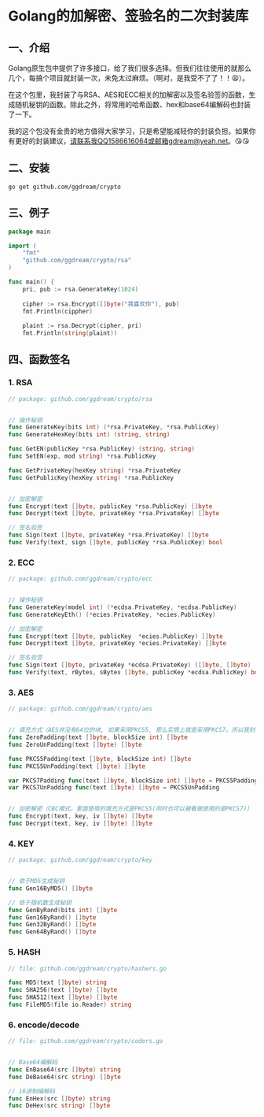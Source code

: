 # Golang的加解密、签验名的二次封装库

## 一、介绍

Golang原生包中提供了许多接口，给了我们很多选择。但我们往往使用的就那么几个，每搞个项目就封装一次，未免太过麻烦。（啊对，是我受不了了！！😫）。

在这个包里，我封装了与RSA、AES和ECC相关的加解密以及签名验签的函数，生成随机秘钥的函数。除此之外，将常用的哈希函数、hex和base64编解码也封装了一下。

我的这个包没有金贵的地方值得大家学习，只是希望能减轻你的封装负担。如果你有更好的封装建议，请联系我QQ1586616064或邮箱gdream@yeah.net。😘😘





## 二、安装

~~~shell
go get github.com/ggdream/crypto
~~~





## 三、例子

~~~go
package main

import (
	"fmt"
	"github.com/ggdream/crypto/rsa"
)

func main() {
	pri, pub := rsa.GenerateKey(1024)
    
	cipher := rsa.Encrypt([]byte("我喜欢你"), pub)
	fmt.Println(cippher)
    
	plaint := rsa.Decrypt(cipher, pri)
	fmt.Println(string(plaint))
~~~





## 四、函数签名

### 1. RSA

~~~go
// package: github.com/ggdream/crypto/rsa


// 操作秘钥
func GenerateKey(bits int) (*rsa.PrivateKey, *rsa.PublicKey)
func GenerateHexKey(bits int) (string, string)

func GetEN(publicKey *rsa.PublicKey) (string, string)
func SetEN(exp, mod string) *rsa.PublicKey

func GetPrivateKey(hexKey string) *rsa.PrivateKey
func GetPublicKey(hexKey string) *rsa.PublicKey


// 加密解密
func Encrypt(text []byte, publicKey *rsa.PublicKey) []byte
func Decrypt(text []byte, privateKey *rsa.PrivateKey) []byte

// 签名验签
func Sign(text []byte, privateKey *rsa.PrivateKey) []byte
func Verify(text, sign []byte, publicKey *rsa.PublicKey) bool
~~~



### 2. ECC

~~~go
// package: github.com/ggdream/crypto/ecc


// 操作秘钥
func GenerateKey(model int) (*ecdsa.PrivateKey, *ecdsa.PublicKey)
func GenerateKeyEth() (*ecies.PrivateKey, *ecies.PublicKey)

// 加密解密
func Encrypt(text []byte, publicKey  *ecies.PublicKey) []byte
func Decrypt(text []byte, privateKey *ecies.PrivateKey) []byte

// 签名验签
func Sign(text []byte, privateKey *ecdsa.PrivateKey) ([]byte, []byte)
func Verify(text, rBytes, sBytes []byte, publicKey *ecdsa.PublicKey) bool
~~~



### 3. AES

~~~go
// package: github.com/ggdream/crypto/aes


// 填充方式（AES并没有64位的块, 如果采用PKCS5, 那么实质上就是采用PKCS7。所以我封装的时候直接让PKCS7函数等上PKCS5函数）
func ZeroPadding(text []byte, blockSize int) []byte
func ZeroUnPadding(text []byte) []byte

func PKCS5Padding(text []byte, blockSize int) []byte
func PKCS5UnPadding(text []byte) []byte

var PKCS7Padding func(text []byte, blockSize int) []byte = PKCS5Padding
var PKCS7UnPadding func(text []byte) []byte = PKCS5UnPadding


// 加密解密（CBC模式。里面使用的填充方式是PKCS5(同时也可以被看做使用的是PKCS7)）
func Encrypt(text, key, iv []byte) []byte
func Decrypt(text, key, iv []byte) []byte
~~~





### 4. KEY

~~~go
// package: github.com/ggdream/crypto/key


// 依于MD5生成秘钥
func Gen16ByMD5() []byte

// 依于随机数生成秘钥
func GenByRand(bits int) []byte
func Gen16ByRand() []byte
func Gen32ByRand() []byte
func Gen64ByRand() []byte
~~~





### 5. HASH

~~~go
// file: github.com/ggdream/crypto/hashers.go

func MD5(text []byte) string
func SHA256(text []byte) []byte
func SHA512(text []byte) []byte
func FileMD5(file io.Reader) string
~~~



### 6. encode/decode

~~~go
// file: github.com/ggdream/crypto/coders.go


// Base64编解码
func EnBase64(src []byte) string
func DeBase64(src string) []byte

// 16进制编解码
func EnHex(src []byte) string
func DeHex(src string) []byte
~~~

